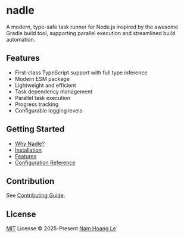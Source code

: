 # nadle

A modern, type-safe task runner for Node.js inspired by the awesome Gradle build tool,
supporting parallel execution and streamlined build automation.

## Features

- First-class TypeScript support with full type inference
- Modern ESM package
- Lightweight and efficient
- Task dependency management
- Parallel task execution
- Progress tracking
- Configurable logging levels

## Getting Started

- [Why Nadle?](https://www.nadle.dev/docs/introduction/why-nadle)
- [Installation](https://www.nadle.dev/docs/introduction/getting-started#installation)
- [Features](https://www.nadle.dev/docs/introduction/features)
- [Configuration Reference](https://www.nadle.dev/docs/config-reference)

## Contribution
See [Contributing Guide](https://github.com/nam-hle/nadle/blob/main/CONTRIBUTING.md).

## License

[MIT](./LICENSE) License © 2025-Present [Nam Hoang Le](https://github.com/nam-hle)`